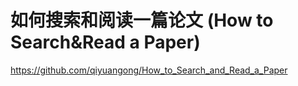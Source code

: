 # 如何搜索和阅读一篇论文 (How to Search&Read a Paper)

https://github.com/qiyuangong/How_to_Search_and_Read_a_Paper

